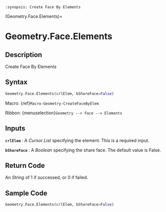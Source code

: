```{module} Geometry.Face.Elements()
:synopsis: Create Face By Elements
```

(Geometry.Face.Elements)=

# Geometry.Face.Elements

## Description

Create Face By Elements

## Syntax

```python
Geometry.Face.Elements(crlElem, bShareFace=False)
```

Macro: {ref}`Macro-Geometry-CreateFaceByElem`

Ribbon: {menuselection}`Geometry --> Face --> Elements`

## Inputs

**`crlElem`**
: A _Cursor List_ specifying the element. This is a required input.

**`bShareFace`**
: A _Boolean_ specifying the share face. The default value is False.

## Return Code

An _String_ of 1 if successed, or 0 if failed.

## Sample Code

```python
Geometry.Face.Elements(crlElem, bShareFace=False)
```
